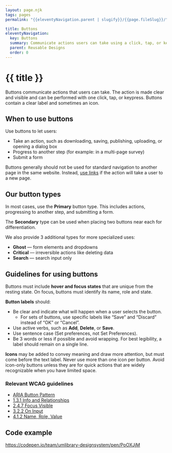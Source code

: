 ```yaml
---
layout: page.njk
tags: pages
permalink: "{{eleventyNavigation.parent | slugify}}/{{page.fileSlug}}/"

title: Buttons
eleventyNavigation:
  key: Buttons
  summary: Communicate actions users can take using a click, tap, or keypress.
  parent: Reusable Designs
  order: 0
---
```


# {{ title }}

Buttons communicate actions that users can take. The action is made clear and visible and can be performed with one click, tap, or keypress. Buttons contain a clear label and sometimes an icon.

## When to use buttons

Use buttons to let users:

* Take an action, such as downloading, saving, publishing, uploading, or opening a dialog box  
* Progress to another step (for example: in a multi-page survey)  
* Submit a form

Buttons generally should not be used for standard navigation to another page in the same website. Instead, [use links](/content/grammar-and-style/#link-text-hyperlinks) if the action will take a user to a new page.

## Our button types

In most cases, use the **Primary** button type. This includes actions, progressing to another step, and submitting a form.

The **Secondary** type can be used when placing two buttons near each for differentiation.

We also provide 3 additional types for more specialized uses:

* **Ghost** — form elements and dropdowns
* **Critical** — irreversible actions like deleting data  
* **Search** — search input only

## Guidelines for using buttons

Buttons must include **hover and focus states** that are unique from the resting state. On focus, buttons must identify its name, role and state.

**Button labels** should:

* Be clear and indicate what will happen when a user selects the button.
  * For sets of buttons, use specific labels like “Save” and “Discard” instead of “OK” or “Cancel”.  
* Use active verbs, such as **Add**, **Delete**, or **Save**.  
* Use sentence case (Set preferences, not Set Preferences).  
* Be 3 words or less if possible and avoid wrapping. For best legibility, a label should remain on a single line.

**Icons** may be added to convey meaning and draw more attention, but must come before the text label. Never use more than one icon per button. Avoid icon-only buttons unless they are for quick actions that are widely recognizable when you have limited space.

### Relevant WCAG guidelines

* [ARIA Button Pattern](https://www.w3.org/WAI/ARIA/apg/patterns/button/)  
* [1.3.1 Info and Relationships](https://www.w3.org/WAI/WCAG21/Understanding/info-and-relationships.html)  
* [2.4.7 Focus Visible](https://www.w3.org/WAI/WCAG21/Understanding/focus-visible.html)  
* [3.2.2 On Input](https://www.w3.org/WAI/WCAG21/Understanding/on-input.html)  
* [4.1.2 Name, Role, Value](https://www.w3.org/WAI/WCAG21/Understanding/name-role-value.html)

## Code example

https://codepen.io/team/umlibrary-designsystem/pen/PoOXJjM
